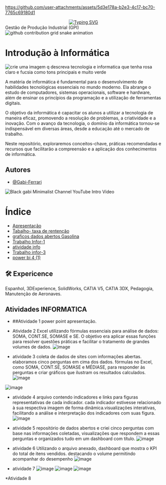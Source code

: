 
https://github.com/user-attachments/assets/5d3e178a-b2e3-4c17-bc70-7765c69180d1
<div align="center">
  <a href="https://git.io/typing-svg">
    <img src="https://readme-typing-svg.demolab.com?font=Fira+Code&weight=500&size=22&pause=1000&color=FF00F6&center=true&vCenter=true&random=false&width=524&lines=%E2%8A%B9+Welcome+Gabi´s+dashboard!+%CB%99%E1%B5%95%CB%99+%E2%8A%B9+" alt="Typing SVG">
  </a>
</div>
 Gestão de Produção Industrial (GPI) 

<picture align="center">
  <source media="(prefers-color-scheme: dark)" srcset="https://raw.githubusercontent.com/Lari104/LightYagami/output/github-contribution-grid-snake-dark.svg">
  <source media="(prefers-color-scheme: light)" srcset="https://raw.githubusercontent.com/Lari104/LightYagami/output/github-contribution-grid-snake-dark.svg">
  <img align="center" alt="github contribution grid snake animation" src="https://raw.githubusercontent.com/Lari104/LightYagami /output/github-contribution-grid-snake.svg">
</picture>

# Introdução à Informática
![crie uma imagem q descreva tecnologia e informatica que tenha rosa claro e fucsia como tons principais e muito verde](https://github.com/user-attachments/assets/e1a95d6a-aecb-4430-9b33-43c274d597d6)


A matéria de informática é fundamental para o desenvolvimento de habilidades tecnológicas essenciais no mundo moderno. Ela abrange o estudo de computadores, sistemas operacionais, software e hardware, além de ensinar os princípios da programação e a utilização de ferramentas digitais.

O objetivo da informática é capacitar os alunos a utilizar a tecnologia de maneira eficaz, promovendo a resolução de problemas, a criatividade e a inovação. Com o avanço da tecnologia, o domínio da informática tornou-se indispensável em diversas áreas, desde a educação até o mercado de trabalho.

Neste repositório, exploraremos conceitos-chave, práticas recomendadas e recursos que facilitarão a compreensão e a aplicação dos conhecimentos de informática.


## Autores

- [@Gabi-Ferrari](https://github.com/Gabi-Ferrari)


![Black gabi Minimalist Channel YouTube Intro Video](https://github.com/user-attachments/assets/22e02c73-de36-4465-acab-2cbcc48ba4e2)

# Índice 

* [Apresentação ](https://github.com/Gabi-Ferrari/INFO-2024/blob/main/Apresenta%C3%A7%C3%A3o%20de%20infromatica)
* [Tabalho- taxa de rentenção](https://teams.microsoft.com/v2/?ring=ring3_6)
* [graficos dados abertos Gasolina ](image.png)
* [ Trabalho Infor-1](https://github.com/Gabi-Ferrari/INFO-2024/blob/main/Trabalho%201.pbix)
* [atividade info](info.pbix)
* [ Trabalho infor-3](https://github.com/Gabi-Ferrari/INFO-2024/blob/main/filiaisDAX.GABIpbix.pbix)
* [ power bi 4 (1)](https://github.com/Gabi-Ferrari/INFO-2024/blob/main/Power%20BI%204.pbix%20atu.%201.pbix.4%20(1).pbix)


## 🛠 Expericence
Espanhol, 3DExperience, SolidWorks, CATIA V5, CATIA 3DX, Pedagogia, Manutenção de Aeronaves.

## Atividades INFORMATICA 
* ##Atividade 1 power point apresentação.
  
* Atividade 2
 Excel utilizando fórmulas essenciais para análise de dados: SOMA, CONT.SE, SOMASE e SE.
O objetivo era aplicar essas funções para resolver questões práticas e facilitar o tratamento de grandes volumes de dados.
![image](https://github.com/user-attachments/assets/32157683-c1bd-4ef5-a0c2-3c8e5952d161)

* atividade 3
coleta de dados de sites com informações abertas.
 elaboramos cinco perguntas em cima dos dados.
  fórmulas no Excel, como SOMA, CONT.SE, SOMASE e MÉDIASE, para responder às perguntas e criar gráficos que ilustram os resultados calculados.
![image](https://github.com/user-attachments/assets/44012952-517c-4cb8-91df-ec181e157dbd)

![image](https://github.com/user-attachments/assets/43808897-d94f-4af1-8a1e-0eac907fedff)



* atividade 4
   arquivo contendo indicadores e links para figuras representativas de cada indicador. cada indicador estivesse relacionado à sua respectiva imagem de forma dinâmica.visualizações interativas, facilitando a análise e interpretação dos indicadores com suas figura.
  ![image](https://github.com/user-attachments/assets/37fa6eb8-97a6-469a-9807-47a214d1cff5)

  
* atividade 5
  repositório de dados abertos e criei cinco perguntas com base nas informações coletadas, visualizações que respondem a essas perguntas e organizados tudo em um dashboard com título.
![image](https://github.com/user-attachments/assets/9c160dfa-ac83-4986-bfc9-6daa15565193)



* atividade 6
  Utilizando o arquivo anexado,  dashboard que mostra o KPI do total de itens vendidos.
   destacando o volume  permitindo acompanhar do desempenho
![image](https://github.com/user-attachments/assets/2876b023-9639-47c4-8a73-3bf0e9ad97e3)

* atividade 7
![image](https://github.com/user-attachments/assets/f09b18dd-1570-4db4-b544-fcc3ce979dda)
![image](https://github.com/user-attachments/assets/04814561-110a-454d-aec3-71a56859b143)
![image](https://github.com/user-attachments/assets/b6bb2bc3-1bfc-4c73-80b7-c4d5162a2246)

*Atividade 8






















